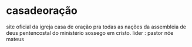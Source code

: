 # casadeoração 
site oficial da igreja casa de oração pra todas as nações da assembleia de deus pentencostal do ministério sossego em cristo. lider : pastor nóe mateus
